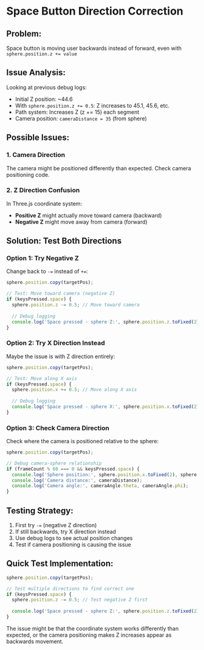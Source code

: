 # Space Button Direction Correction

## Problem:
Space button is moving user backwards instead of forward, even with `sphere.position.z += value`

## Issue Analysis:
Looking at previous debug logs:
- Initial Z position: ~44.6
- With `sphere.position.z += 0.5`: Z increases to 45.1, 45.6, etc.
- Path system: Increases Z (z += 15) each segment
- Camera position: `cameraDistance = 35` (from sphere)

## Possible Issues:

### 1. Camera Direction
The camera might be positioned differently than expected. Check camera positioning code.

### 2. Z Direction Confusion
In Three.js coordinate system:
- **Positive Z** might actually move toward camera (backward)
- **Negative Z** might move away from camera (forward)

## Solution: Test Both Directions

### Option 1: Try Negative Z
Change back to `-=` instead of `+=`:

```javascript
sphere.position.copy(targetPos);

// Test: Move toward camera (negative Z)
if (keysPressed.space) {
  sphere.position.z -= 0.5; // Move toward camera
  
  // Debug logging
  console.log('Space pressed - sphere Z:', sphere.position.z.toFixed(2));
}
```

### Option 2: Try X Direction Instead
Maybe the issue is with Z direction entirely:

```javascript
sphere.position.copy(targetPos);

// Test: Move along X axis
if (keysPressed.space) {
  sphere.position.x += 0.5; // Move along X axis
  
  // Debug logging
  console.log('Space pressed - sphere X:', sphere.position.x.toFixed(2));
}
```

### Option 3: Check Camera Direction
Check where the camera is positioned relative to the sphere:

```javascript
sphere.position.copy(targetPos);

// Debug camera-sphere relationship
if (frameCount % 60 === 0 && keysPressed.space) {
  console.log('Sphere position:', sphere.position.x.toFixed(2), sphere.position.y.toFixed(2), sphere.position.z.toFixed(2));
  console.log('Camera distance:', cameraDistance);
  console.log('Camera angle:', cameraAngle.theta, cameraAngle.phi);
}
```

## Testing Strategy:
1. First try `-=` (negative Z direction)
2. If still backwards, try X direction instead
3. Use debug logs to see actual position changes
4. Test if camera positioning is causing the issue

## Quick Test Implementation:
```javascript
sphere.position.copy(targetPos);

// Test multiple directions to find correct one
if (keysPressed.space) {
  sphere.position.z -= 0.5; // Test negative Z first
  
  console.log('Space pressed - sphere Z:', sphere.position.z.toFixed(2));
}
```

The issue might be that the coordinate system works differently than expected, or the camera positioning makes Z increases appear as backwards movement.
